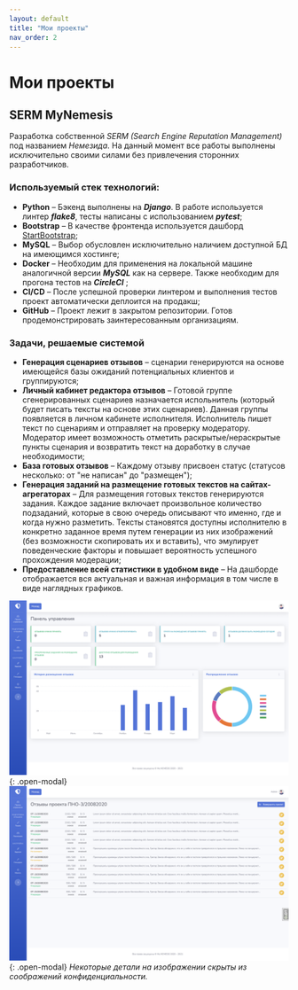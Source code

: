 ```yaml
---
layout: default
title: "Мои проекты"
nav_order: 2
---
```


# Мои проекты

## SERM MyNemesis

Разработка собственной *SERM (Search Engine Reputation Management)* под названием *Немезида*. На данный момент все работы выполнены исключительно своими силами без привлечения сторонних разработчиков.

### Используемый стек технологий:

- **Python** – Бэкенд выполнены на ***Django***. В работе используется линтер ***flake8***, тесты написаны с использованием ***pytest***;
- **Bootstrap** – В качестве фронтенда используется дашборд [StartBootstrap](https://startbootstrap.com);
- **MySQL** – Выбор обусловлен исключительно наличием доступной БД на имеющимся хостинге;
- **Docker** – Необходим для применения на локальной машине аналогичной версии ***MySQL*** как на сервере. Также необходим для прогона тестов на ***CircleCI*** ;
- **CI/CD** – После успешной проверки линтером и выполнения тестов проект автоматически деплоится на продакш;
- **GitHub** – Проект лежит в закрытом репозитории. Готов продемонстрировать заинтересованным организациям.
### Задачи, решаемые системой

- **Генерация сценариев отзывов** – сценарии генерируются на основе имеющейся базы ожиданий потенциальных клиентов и группируются;
- **Личный кабинет редактора отзывов** – Готовой группе сгенерированных сценариев назначается испольнитель (который будет писать тексты на основе этих сценариев). Данная группы появляется в личном кабинете исполнителя. Исполнитель пишет текст по сценариям и отправляет на проверку модератору. Модератор имеет возможность отметить раскрытые/нераскрытые пункты сценария и возвратить текст на доработку в случае необходимости;
- **База готовых отзывов** – Каждому отзыву присвоен статус (статусов несколько: от "не написан" до "размещен");
- **Генерация заданий на размещение готовых текстов на сайтах-агрегаторах** – Для размещения готовых текстов генерируются задания. Каждое задание включает произвольное количество подзаданий, которые в свою очередь описывают что именно, где и когда нужно разметить. Тексты становятся доступны исполнителю в конкретно заданное время путем генерации из них изображений (без возможности скопировать их и вставить), что эмулирует поведенческие факторы и повышает вероятность успешного прохождения модерации;
- **Предоставление всей статистики в удобном виде** – На дашборде отображается вся актуальная и важная информация в том числе в виде наглядных графиков.

![Скриншот SERM](/assets/images/serm.png){: .open-modal}
![Скриншот личного кабинета редактора таекстов](/assets/images/scenario.png){: .open-modal}
*Некоторые детали на изображении скрыты из соображений конфиденциальности.*
